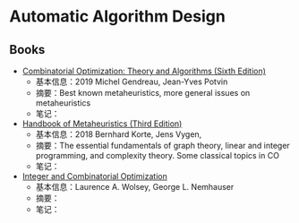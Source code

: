 # Automatic Algorithm Design



## Books

+ [Combinatorial Optimization: Theory and Algorithms (Sixth Edition)](https://link.springer.com/book/10.1007%2F978-3-662-56039-6)
  + 基本信息：2019 Michel Gendreau, Jean-Yves Potvin
  + 摘要：Best known metaheuristics, more general issues on metaheuristics
  + 笔记：
+ [Handbook of Metaheuristics (Third Edition)](https://link.springer.com/book/10.1007/978-3-319-91086-4)
  + 基本信息：2018 Bernhard Korte, Jens Vygen, 
  + 摘要：The essential fundamentals of graph theory, linear and integer programming, and complexity theory. Some classical topics in CO
  + 笔记：
+ [Integer and Combinatorial Optimization](https://www.wiley.com/en-us/Integer+and+Combinatorial+Optimization-p-9780471359432)
  + 基本信息：Laurence A. Wolsey, George L. Nemhauser
  + 摘要：
  + 笔记：

